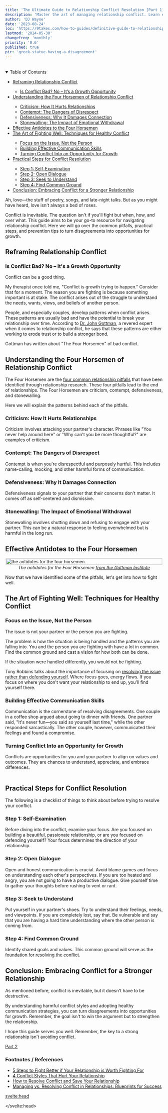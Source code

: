 ```yaml
---
title: 'The Ultimate Guide to Relationship Conflict Resolution [Part 1]'
description: 'Master the art of managing relationship conflict. Learn essential strategies to turn conflicts into growth opportunities and strengthen your bond.'
author: 'DJ Wayne'
date: '2023-08-24'
loc: 'https://9takes.com/how-to-guides/definitive-guide-to-relationship-conflict-part-1'
lastmod: '2024-05-30'
changefreq: 'monthly'
priority: '0.6'
published: true
pic: 'greek-statue-having-a-disagreement'
---
```


<!-- // notes:  -->

<script>
	import  PopCard  from "$lib/components/atoms/PopCard.svelte";
</script>

<div
  style="display: flex;
    justify-content: center;
    margin: 1rem 0;
  "
>
  <PopCard
    image={`/blogs/greek-statue-having-a-disagreement.webp`}
    showIcon={false}
    displayText=""
    altText="two Greek statues looking at each other."
    subtext=""
  />
</div>

<details open>
<summary class="accordion">Table of Contents</summary>
<ul>
    <li><a href="#reframing-conflict">Reframing Relationship Conflict</a></li>
    <ul>
        <li><a href="#is-conflict-bad">Is Conflict Bad? No – It’s a Growth Opportunity</a></li>
    </ul>
    <li><a href="#understanding-four-horsemen">Understanding the Four Horsemen of Relationship Conflict</a></li>
    <ul>
        <li><a href="#criticism">Criticism: How It Hurts Relationships</a></li>
        <li><a href="#contempt">Contempt: The Dangers of Disrespect</a></li>
        <li><a href="#defensiveness">Defensiveness: Why It Damages Connection</a></li>
        <li><a href="#stonewalling">Stonewalling: The Impact of Emotional Withdrawal</a></li>
    </ul>
    <li><a href="#antidotes-to-four-horsemen">Effective Antidotes to the Four Horsemen</a></li>
    <li><a href="#the-art-of-fighting-well">The Art of Fighting Well: Techniques for Healthy Conflict</a></li>
    <ul>
        <li><a href="#focus-on-issue">Focus on the Issue, Not the Person</a></li>
        <li><a href="#effective-communication">Building Effective Communication Skills</a></li>
        <li><a href="#turn-conflict-into-growth">Turning Conflict Into an Opportunity for Growth</a></li>
    </ul>
    <li><a href="#practical-steps">Practical Steps for Conflict Resolution</a></li>
    <ul>
        <li><a href="#self-examination">Step 1: Self-Examination</a></li>
        <li><a href="#open-dialogue">Step 2: Open Dialogue</a></li>
        <li><a href="#seek-to-understand">Step 3: Seek to Understand</a></li>
        <li><a href="#find-common-ground">Step 4: Find Common Ground</a></li>
    </ul>
    <li><a href="#conclusion">Conclusion: Embracing Conflict for a Stronger Relationship</a></li>
</ul>
</details>

<p class="firstLetter">Ah, love—the stuff of poetry, songs, and late-night talks. But as you might have heard, love isn't always a bed of roses.</p>

Conflict is inevitable. The question isn't if you'll fight but when, how, and over what. This guide aims to be your go-to resource for navigating relationship conflict. Here we will go over the common pitfalls, practical steps, and prevention tips to turn disagreements into opportunities for growth.

<h2 id="reframing-conflict">Reframing Relationship Conflict</h2>

<h3 id="is-conflict-bad">Is Conflict Bad? No – It's a Growth Opportunity</h3>

Conflict can be a good thing.

My therapist once told me, "Conflict is growth trying to happen." Consider that for a moment. The reason you are fighting is because something important is at stake. The conflict arises out of the struggle to understand the needs, wants, views, and beliefs of another person.

People, and especially couples, develop patterns when conflict arises. These patterns are usually bad and have the potential to break your relationship over time. According to <a class="external-link" target="_blank" rel="noopener" href="https://www.gottman.com/about/john-julie-gottman/">Dr. John Gottman</a>, a revered expert when it comes to relationship conflict, he says that these patterns are either working to erode trust or to build a stronger bond.

Gottman has written about "The Four Horsemen" of bad conflict.

<h2 id="understanding-four-horsemen">Understanding the Four Horsemen of Relationship Conflict</h2>

The Four Horsemen are the <a class="external-link" target="_blank" rel="noopener" href="https://www.gottman.com/blog/4-conflict-styles-that-hurt-your-relationship/">four common relationship pitfalls</a> that have been identified through relationship research. These four pitfalls lead to the end of relationships. The Four Horsemen are criticism, contempt, defensiveness, and stonewalling.

Here we will explain the patterns behind each of the pitfalls.

<h3 id="criticism">Criticism: How It Hurts Relationships</h3>

Criticism involves attacking your partner's character. Phrases like "You never help around here" or "Why can't you be more thoughtful?" are examples of criticism.

<h3 id="contempt">Contempt: The Dangers of Disrespect</h3>

Contempt is when you're disrespectful and purposely hurtful. This includes name-calling, mocking, and other harmful forms of communication.

<h3 id="defensiveness">Defensiveness: Why It Damages Connection</h3>

Defensiveness signals to your partner that their concerns don't matter. It comes off as self-centered and dismissive.

<h3 id="stonewalling">Stonewalling: The Impact of Emotional Withdrawal</h3>

Stonewalling involves shutting down and refusing to engage with your partner. This can be a natural response to feeling overwhelmed but is harmful in the long run.

<!-- > Want to learn more about these conflict styles?
> Check out our blog on Understanding the Four Horsemen. -->

<h2 id="antidotes-to-four-horsemen">Effective Antidotes to the Four Horsemen</h2>

<figure style="display: flex;
    flex-direction: column;
    align-items: center;
    margin: 0">
  <img loading="lazy" src="/blogs/The-Four-Horsemen-Social.webp" alt="the antidotes for the four horsemen" style="width: clamp(200px, 500px, 100%);" />
  <figcaption>
  <cite>
  The antidotes for the Four Horsemen
  <a class="external-link" target="_blank" rel="noopener" href="https://www.gottman.com/blog/the-four-horsemen-the-antidotes/">from the Gottman Institute</a>
  </cite>
  </figcaption>
</figure>

Now that we have identified some of the pitfalls, let's get into how to fight well.

<h2 id="the-art-of-fighting-well">The Art of Fighting Well: Techniques for Healthy Conflict</h2>

<h3 id="focus-on-issue">Focus on the Issue, Not the Person</h3>

The issue is not your partner or the person you are fighting.

The problem is how the situation is being handled and the patterns you are falling into. You and the person you are fighting with have a lot in common. Find the common ground and cast a vision for how both can be done.

If the situation were handled differently, you would not be fighting.

Tony Robbins talks about the importance of focusing on <a class="external-link" target="_blank" rel="noopener" href="https://www.tonyrobbins.com/ultimate-relationship-guide/resolve-conflict-save-relationship/">resolving the issue rather than defending yourself</a>. Where focus goes, energy flows. If you focus on where you don't want your relationship to end up, you'll find yourself there.

<h3 id="effective-communication">Building Effective Communication Skills</h3>

Communication is the cornerstone of resolving disagreements. One couple in a coffee shop argued about going to dinner with friends. One partner said, "It's never fun—you said so yourself last time," while the other responded sarcastically. The other couple, however, communicated their feelings and found a compromise.

<h3 id="turn-conflict-into-growth">Turning Conflict Into an Opportunity for Growth</h3>

Conflicts are opportunities for you and your partner to align on values and outcomes. They are chances to understand, appreciate, and embrace differences.

<!-- >Interested in improving your communication skills?
>Read our blog on Effective Communication in Relationships. -->

<div
  style="display: flex;
    justify-content: center;
    margin: 1rem 0;
  "
>
  <PopCard
    image={`/blogs/male_and_female_greek_statues.webp`}
    showIcon={false}
    displayText="Stonewalling?"
    altText="two Greek statues in a standoff."
    subtext=""
  />
</div>

<h2 id="practical-steps">Practical Steps for Conflict Resolution</h2>

The following is a checklist of things to think about before trying to resolve your conflict.

<h3 id="self-examination">Step 1: Self-Examination</h3>

Before diving into the conflict, examine your focus. Are you focused on building a beautiful, passionate relationship, or are you focused on defending yourself? Your focus determines the direction of your relationship.

<h3 id="open-dialogue">Step 2: Open Dialogue</h3>

Open and honest communication is crucial. Avoid blame games and focus on understanding each other's perspectives. If you are too heated and angry, you are not going to have a productive dialogue. Give yourself time to gather your thoughts before rushing to vent or rant.

<h3 id="seek-to-understand">Step 3: Seek to Understand</h3>

Put yourself in your partner's shoes. Try to understand their feelings, needs, and viewpoints. If you are completely lost, say that. Be vulnerable and say that you are having a hard time understanding where the other person is coming from.

<h3 id="find-common-ground">Step 4: Find Common Ground</h3>

Identify shared goals and values. This common ground will serve as the <a class="external-link" target="_blank" rel="noopener" href="https://www.gottman.com/blog/managing-vs-resolving-conflict-relationships-blueprints-success/">foundation for resolving the conflict</a>.

<!-- >Looking for more practical steps?
>Check out our blog on 5 Steps to Fight Better in Relationships. -->

<h2 id="conclusion">Conclusion: Embracing Conflict for a Stronger Relationship</h2>

As mentioned before, conflict is inevitable, but it doesn't have to be destructive.

By understanding harmful conflict styles and adopting healthy communication strategies, you can turn disagreements into opportunities for growth. Remember, the goal isn't to win the argument but to strengthen the relationship.

I hope this guide serves you well. Remember, the key to a strong relationship isn't avoiding conflict.

<a href="/how-to-guides/definitive-guide-to-relationship-conflict-part-2">Part 2</a>

### Footnotes / References

- <a class="external-link" target="_blank" rel="noopener" href="https://www.gottman.com/blog/5-steps-to-fight-better-if-your-relationship-is-worth-fighting-for/">5 Steps to Fight Better if Your Relationship is Worth Fighting For</a>
- <a class="external-link" target="_blank" rel="noopener" href="https://www.gottman.com/blog/4-conflict-styles-that-hurt-your-relationship/">4 Conflict Styles That Hurt Your Relationship</a>
- <a class="external-link" target="_blank" rel="noopener" href="https://www.tonyrobbins.com/ultimate-relationship-guide/resolve-conflict-save-relationship/">How to Resolve Conflict and Save Your Relationship</a>
- <a class="external-link" target="_blank" rel="noopener" href="https://www.gottman.com/blog/managing-vs-resolving-conflict-relationships-blueprints-success/">Managing vs. Resolving Conflict in Relationships: Blueprints for Success</a>

<svelte:head>

<script type="application/ld+json">
{
  "@context": "http://schema.org",
  "@graph": [
    {
      "@type": "Article",
      "articleBody": "This guide aims to be your go-to resource for navigating relationship conflicts effectively. It delves into expert advice, common pitfalls, and practical steps to turn disagreements into opportunities for growth.",
      "creator": {
        "@type": "Person",
        "name": "DJ Wayne",
        "sameAs": [
          "https://www.instagram.com/djwayne3/",
          "https://www.youtube.com/@djwayne3",
          "https://www.linkedin.com/in/davidtwayne/",
          "https://twitter.com/djwayne3"
        ]
      },
      "author": {
        "@type": "Person",
        "name": "DJ Wayne",
        "sameAs": [
          "https://www.instagram.com/djwayne3/",
          "https://www.youtube.com/@djwayne3",
          "https://www.linkedin.com/in/davidtwayne/",
          "https://twitter.com/djwayne3"
        ]
      },
      "dateModified": {
        "@type": "Date",
        "@value": "2024-05-30"
      },
      "datePublished": {
        "@type": "Date",
        "@value": "2023-08-24"
      },
      "description": "Navigate the complexities of relationship conflict with this definitive guide. Learn to avoid common pitfalls and adopt effective strategies for a stronger bond.",
      "headline": "The Ultimate Guide to Relationship Conflict Resolution Part 1",
      "mainEntityOfPage": {
        "@id": "https://9takes.com/how-to-guides/definitive-guide-to-relationship-conflict-part-1",
        "@type": "WebPage"
      },
      "image": {
        "@type": "ImageObject",
        "height": 900,
        "url": "https://9takes.com/blogs/greek-statue-having-a-disagreement.webp",
        "width": 900
      },
      "about": [
        {
          "@type": "Thing",
          "name": "Communication",
          "description": "Communication is commonly defined as the transmission of information. Its precise definition is disputed and there are disagreements about whether unintentional or failed transmissions are included and whether communication not only transmits meaning but also creates it",
          "SameAs": [
            "https://www.wikidata.org/wiki/Q11024",
            "http://en.wikipedia.org/wiki/Communication",
            "https://www.google.com/search?kgmid=/m/01lhf"
          ]
        },
        {
          "@type": "Thing",
          "name": "Conflict resolution",
          "description": "Conflict resolution is conceptualized as the methods and processes involved in facilitating the peaceful ending of conflict and retribution. Committed group members attempt to resolve group conflicts by actively communicating information about their conflicting motives or ideologies to the rest of group",
          "SameAs": [
            "https://www.wikidata.org/wiki/Q1194317",
            "http://en.wikipedia.org/wiki/Conflict_resolution",
            "https://www.google.com/search?kgmid=/m/0dl3gq"
          ]
        },
        {
          "@type": "Thing",
          "name": "John Gottman",
          "description": "John Mordechai Gottman (born April 26 1942) is a Jewish American psychologist professor emeritus of psychology at the University of Washington. His work focuses on divorce prediction and marital stability through relationship analyses",
          "SameAs": [
            "https://www.wikidata.org/wiki/Q776341",
            "http://en.wikipedia.org/wiki/John_Gottman",
            "https://www.google.com/search?kgmid=/m/05y739y"
          ]
        }
      ],
      "mentions": [
        {
          "@type": "Thing",
          "name": "Conflict resolution",
          "description": "Conflict resolution is conceptualized as the methods and processes involved in facilitating the peaceful ending of conflict and retribution. Committed group members attempt to resolve group conflicts by actively communicating information about their conflicting motives or ideologies to the rest of group",
          "SameAs": [
            "https://www.wikidata.org/wiki/Q1194317",
            "http://en.wikipedia.org/wiki/Conflict_resolution",
            "https://www.google.com/search?kgmid=/m/0dl3gq"
          ]
        },
        {
          "@type": "Thing",
          "name": "John Gottman",
          "description": "John Mordechai Gottman (born April 26 1942) is a Jewish American psychologist professor emeritus of psychology at the University of Washington. His work focuses on divorce prediction and marital stability through relationship analyses",
          "SameAs": [
            "https://www.wikidata.org/wiki/Q776341",
            "http://en.wikipedia.org/wiki/John_Gottman",
            "https://www.google.com/search?kgmid=/m/05y739y"
          ]
        },
        {
          "@type": "Person",
          "name": "Tony Robbins",
          "sameAs": [
            "https://www.tonyrobbins.com/",
            "https://en.wikipedia.org/wiki/Tony_Robbins"
          ]
        }
      ],
      "publisher": {
        "@type": "Organization",
        "sameAs": [
          "https://www.instagram.com/9takesdotcom/",
          "https://twitter.com/9takesdotcom"
        ],
        "logo": {
          "@type": "ImageObject",
          "url": "https://9takes.com/brand/aero.png"
        },
        "name": "9takes"
      }
    },
    {
      "@type": "FAQPage",
      "mainEntity": [
        {
          "@type": "Question",
          "acceptedAnswer": {
            "@type": "Answer",
            "text": "Conflict is not necessarily a bad thing. It can be an opportunity for growth and better understanding between partners. However, how you manage conflict can make or break your relationship."
          },
          "name": "Why is conflict management crucial in relationships?"
        },
        {
          "@type": "Question",
          "acceptedAnswer": {
            "@type": "Answer",
            "text": "Dr. John Gottman identifies four conflict styles that can hurt your relationship: criticism, contempt, defensiveness, and stonewalling. These styles can rip at the very fabric of your relationship if not addressed."
          },
          "name": "What are the Four Horsemen in relationship conflict?"
        },
        {
          "@type": "Question",
          "acceptedAnswer": {
            "@type": "Answer",
            "text": "By understanding harmful conflict styles and adopting healthy communication strategies, you can turn disagreements into opportunities for growth. The goal isn't to win the argument but to strengthen the relationship."
          },
          "name": "How can conflicts be resolved effectively?"
        }
      ]
    },
    {
      "@type": "HowTo",
      "name": "How to Navigate Relationship Conflict",
      "description": "A guide to understanding and effectively managing relationship conflicts for a stronger bond.",
      "step": [
        {
          "@type": "HowToStep",
          "name": "Reframe Conflict",
          "text": "Understand that conflict is not inherently bad, but an opportunity for growth in the relationship."
        },
        {
          "@type": "HowToStep",
          "name": "Recognize the Four Horsemen",
          "text": "Learn to identify criticism, contempt, defensiveness, and stonewalling in your conflicts."
        },
        {
          "@type": "HowToStep",
          "name": "Apply Antidotes to the Four Horsemen",
          "text": "Use gentle start-up, build culture of appreciation, take responsibility, and practice physiological self-soothing."
        },
        {
          "@type": "HowToStep",
          "name": "Focus on the Issue, Not the Person",
          "text": "Address the problem at hand rather than attacking your partner's character."
        },
        {
          "@type": "HowToStep",
          "name": "Practice Effective Communication",
          "text": "Learn to express feelings and needs clearly and listen actively to your partner."
        },
        {
          "@type": "HowToStep",
          "name": "Self-Examination",
          "text": "Reflect on your own role in the conflict and your focus in the relationship."
        },
        {
          "@type": "HowToStep",
          "name": "Open Dialogue",
          "text": "Engage in honest, blame-free communication with your partner about the issue."
        },
        {
          "@type": "HowToStep",
          "name": "Seek to Understand",
          "text": "Try to see the situation from your partner's perspective and understand their feelings and needs."
        },
        {
          "@type": "HowToStep",
          "name": "Find Common Ground",
          "text": "Identify shared goals and values to serve as a foundation for resolving the conflict."
        }
      ]
    }
  ]
}
</script>

</svelte:head>

<style lang="scss">
</style>
